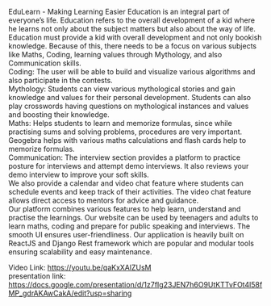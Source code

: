 EduLearn - Making Learning Easier
Education is an integral part of everyone’s life. Education refers to the overall development of a kid where he learns not only about the subject matters but also about the way of life.<br>
Education must provide a kid with overall development and not only bookish knowledge. Because of this, there needs to be a focus on various subjects like Maths, Coding, learning values through Mythology, and also Communication skills.<br>
Coding: The user will be able to build and visualize various algorithms and also participate in the contests.<br>
Mythology: Students can view various mythological stories and gain knowledge and values for their personal development. Students can also play crosswords having questions on mythological instances and values and boosting their knowledge.<br>
Maths: Helps students to learn and memorize formulas, since while practising sums and solving problems, procedures are very important. Geogebra helps with various maths calculations and flash cards help to memorize formulas.<br>
Communication: The interview section provides a platform to practice posture for interviews and attempt demo interviews. It also reviews your demo interview to improve your soft skills.<br>
We also provide a calendar and video chat feature where students can schedule events and keep track of their activities. The video chat feature allows direct access to mentors for advice and guidance.<br>
Our platform combines various features to help learn, understand and practise the learnings. Our website can be used by teenagers and adults to learn maths, coding and prepare for public speaking and interviews. The smooth UI ensures user-friendliness. Our application is heavily built on ReactJS and Django Rest framework which are popular and modular tools ensuring scalability and easy maintenance.<br>

Video Link: https://youtu.be/qaKxXAlZUsM
<br>
presentation link: https://docs.google.com/presentation/d/1z7fIg23JEN7h6O9UtKTTvFOt4l58fMP_gdrAKAwCakA/edit?usp=sharing

